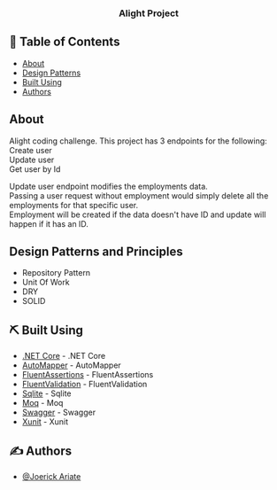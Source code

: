 <h3 align="center">Alight Project</h3>

<div align="center">


</div>

 
## 📝 Table of Contents
- [About](#about)
- [Design Patterns](#design_patterns)
- [Built Using](#built_using)
- [Authors](#authors)

## About <a name = "about"></a>
Alight coding challenge. This project has 3 endpoints for the following:\
Create user\
Update user\
Get user by Id

Update user endpoint modifies the employments data.\
Passing a user request without employment would simply delete all the employments for that specific user.\
Employment will be created if the data doesn't have ID and update will happen if it has an ID.

## Design Patterns and Principles <a name = "patterns"></a>
- Repository Pattern
- Unit Of Work
- DRY
- SOLID


## ⛏️ Built Using <a name = "built_using"></a>
- [.NET Core](https://dotnet.microsoft.com/en-us/download/dotnet/6.0) - .NET Core
- [AutoMapper](https://automapper.org) - AutoMapper
- [FluentAssertions](https://fluentassertions.com) - FluentAssertions
- [FluentValidation](https://fluentvalidation.net) - FluentValidation
- [Sqlite](https://www.sqlite.org) - Sqlite
- [Moq](https://github.com/moq/moq4) - Moq
- [Swagger](https://swagger.io) - Swagger
- [Xunit](https://xunit.net) - Xunit

## ✍️ Authors <a name = "authors"></a>
- [@Joerick Ariate](https://github.com/eidecedie03) 
